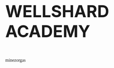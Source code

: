 <p style="font-family: Luminari"> 
 <p style="text-align:center">
 <p style="font-size: 52px"> <b>WELLSHARD ACADEMY</b> </p>
 </p>
</p>

<p style="font-family: Baskerville"> minezorgas </p>
